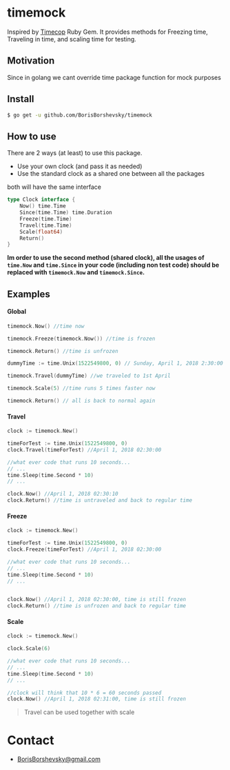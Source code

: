# timemock

Inspired by [Timecop](https://github.com/travisjeffery/timecop) Ruby Gem.
It provides methods for Freezing time, Traveling in time, and scaling time for testing.

## Motivation
Since in golang we cant override time package function for mock purposes 
 
## Install
```bash
$ go get -u github.com/BorisBorshevsky/timemock
```

## How to use
There are 2 ways (at least) to use this package.
- Use your own clock (and pass it as needed)
- Use the standard clock as a shared one between all the packages

both will have the same interface

```go
type Clock interface {
	Now() time.Time
	Since(time.Time) time.Duration
	Freeze(time.Time)
	Travel(time.Time)
	Scale(float64)
	Return()
}
```

**Im order to use the second method (shared clock), all the usages of `time.Now` and `time.Since` in your code (including non test code) should be replaced with `timemock.Now` and `timemock.Since`.**


## Examples

#### Global 
```go
timemock.Now() //time now

timemock.Freeze(timemock.Now()) //time is frozen

timemock.Return() //time is unfrozen

dummyTime := time.Unix(1522549800, 0) // Sunday, April 1, 2018 2:30:00 AM

timemock.Travel(dummyTime) //we traveled to 1st April

timemock.Scale(5) //time runs 5 times faster now

timemock.Return() // all is back to normal again

```


#### Travel
```go
clock := timemock.New()

timeForTest := time.Unix(1522549800, 0)
clock.Travel(timeForTest) //April 1, 2018 02:30:00

//what ever code that runs 10 seconds...
// ...
time.Sleep(time.Second * 10)
// ...

clock.Now() //April 1, 2018 02:30:10
clock.Return() //time is untraveled and back to regular time
```

#### Freeze
```go
clock := timemock.New()

timeForTest := time.Unix(1522549800, 0)
clock.Freeze(timeForTest) //April 1, 2018 02:30:00

//what ever code that runs 10 seconds...
// ...
time.Sleep(time.Second * 10)
// ...


clock.Now() //April 1, 2018 02:30:00, time is still frozen
clock.Return() //time is unfrozen and back to regular time
```

#### Scale
```go
clock := timemock.New()

clock.Scale(6) 

//what ever code that runs 10 seconds...
// ...
time.Sleep(time.Second * 10)
// ...

//clock will think that 10 * 6 = 60 seconds passed
clock.Now() //April 1, 2018 02:31:00, time is still frozen
```

> Travel can be used together with scale

# Contact

- [BorisBorshevsky@gmail.com](mailto:BorisBorshevsky@gmail.com)

